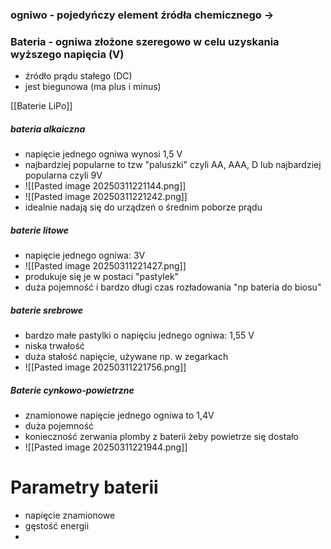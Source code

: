 ### ogniwo - pojedyńczy element źródła chemicznego ->

### Bateria - ogniwa złożone szeregowo w celu uzyskania wyższego napięcia (V)

- źródło prądu stałego (DC)
- jest biegunowa (ma plus i minus)

[[Baterie LiPo]]
##### bateria alkaiczna
- napięcie jednego ogniwa wynosi 1,5 V
- najbardziej popularne to tzw "paluszki" czyli AA, AAA, D lub najbardziej popularna czyli 9V
- ![[Pasted image 20250311221144.png]]
- ![[Pasted image 20250311221242.png]]
- idealnie nadają się do urządzeń o średnim poborze prądu

##### baterie litowe
- napięcie jednego ogniwa: 3V
- ![[Pasted image 20250311221427.png]]
- produkuje się je w postaci "pastylek"
- duża pojemność i bardzo długi czas rozładowania "np bateria do biosu"

##### baterie srebrowe
- bardzo małe pastylki o napięciu jednego ogniwa: 1,55 V
- niska trwałość
- duża stałość napięcie, używane np. w zegarkach
- ![[Pasted image 20250311221756.png]]

##### Baterie cynkowo-powietrzne
- znamionowe napięcie jednego ogniwa to 1,4V
- duża pojemność
- konieczność zerwania plomby z baterii żeby powietrze się dostało
- ![[Pasted image 20250311221944.png]]


# Parametry baterii
- napięcie znamionowe
- gęstość energii
- 